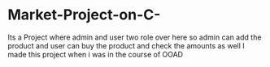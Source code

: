 # Market-Project-on-C-
Its a Project where admin and user two role over here so admin can add the product and user can buy the product and check the amounts as well I made this project when i was in the course of OOAD

